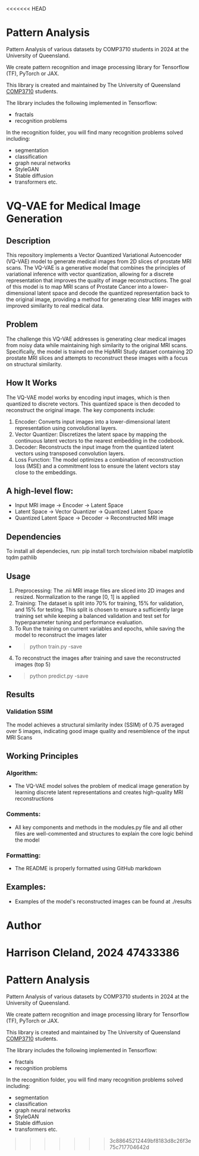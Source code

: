 <<<<<<< HEAD
# Pattern Analysis
Pattern Analysis of various datasets by COMP3710 students in 2024 at the University of Queensland.

We create pattern recognition and image processing library for Tensorflow (TF), PyTorch or JAX.

This library is created and maintained by The University of Queensland [COMP3710](https://my.uq.edu.au/programs-courses/course.html?course_code=comp3710) students.

The library includes the following implemented in Tensorflow:
* fractals 
* recognition problems

In the recognition folder, you will find many recognition problems solved including:
* segmentation
* classification
* graph neural networks
* StyleGAN
* Stable diffusion
* transformers
etc.

# VQ-VAE for Medical Image Generation
## Description
This repository implements a Vector Quantized Variational Autoencoder (VQ-VAE) model to generate medical images from 2D slices of prostate MRI scans. The VQ-VAE is a generative model that combines the principles of variational inference with vector quantization, allowing for a discrete representation that improves the quality of image reconstructions. The goal of this model is to map MRI scans of Prostate Cancer into a lower-dimensional latent space and decode the quantized representation back to the original image, providing a method for generating clear MRI images with improved similarity to real medical data.

## Problem
The challenge this VQ-VAE addresses is generating clear medical images from noisy data while maintaining high similarity to the original MRI scans. Specifically, the model is trained on the HipMRI Study dataset containing 2D prostate MRI slices and attempts to reconstruct these images with a focus on structural similarity.

## How It Works
The VQ-VAE model works by encoding input images, which is then quantized to discrete vectors. 
This quantized space is then decoded to reconstruct the original image. The key components include:

1. Encoder: Converts input images into a lower-dimensional latent representation using convolutional layers.
2. Vector Quantizer: Discretizes the latent space by mapping the continuous latent vectors to the nearest embedding in the codebook.
3. Decoder: Reconstructs the input image from the quantized latent vectors using transposed convolution layers.
4. Loss Function: The model optimizes a combination of reconstruction loss (MSE) and a commitment loss to ensure the latent vectors stay close to the embeddings.
   
## A high-level flow:
* Input MRI image -> Encoder -> Latent Space
* Latent Space -> Vector Quantizer -> Quantized Latent Space
* Quantized Latent Space -> Decoder -> Reconstructed MRI image

## Dependencies
To install all dependecies, run:
pip install torch torchvision nibabel matplotlib tqdm pathlib 

## Usage
1. Preprocessing: The .nii MRI image files are sliced into 2D images and resized. Normalization to the range [0, 1] is applied
2. Training: The dataset is split into 70% for training, 15% for validation, and 15% for testing. This split is chosen to ensure a sufficiently large training set while keeping a balanced validation and test set for hyperparameter tuning and performance evaluation.
3. To Run the training on current variables and epochs, while saving the model to reconstruct the images later
* > python train.py -save
4. To reconstruct the images after training and save the reconstructed images (top 5)
* > python predict.py -save

## Results
### Validation SSIM
The model achieves a structural similarity index (SSIM) of 0.75 averaged over 5 images, indicating good image quality and resemblence of the input MRI Scans

## Working Principles
### Algorithm:
* The VQ-VAE model solves the problem of medical image generation by learning discrete latent representations and creates high-quality MRI reconstructions
### Comments:
* All key components and methods in the modules.py file and all other files are well-commented and structures to explain the core logic behind the model
### Formatting:
* The README is properly formatted using GitHub markdown

## Examples:
* Examples of the model's reconstructed images can be found at ./results

# Author
Harrison Cleland, 2024
47433386
=======
# Pattern Analysis
Pattern Analysis of various datasets by COMP3710 students in 2024 at the University of Queensland.

We create pattern recognition and image processing library for Tensorflow (TF), PyTorch or JAX.

This library is created and maintained by The University of Queensland [COMP3710](https://my.uq.edu.au/programs-courses/course.html?course_code=comp3710) students.

The library includes the following implemented in Tensorflow:
* fractals 
* recognition problems

In the recognition folder, you will find many recognition problems solved including:
* segmentation
* classification
* graph neural networks
* StyleGAN
* Stable diffusion
* transformers
etc.
>>>>>>> 3c88645212449bf8183d8c26f3e75c717704642d
